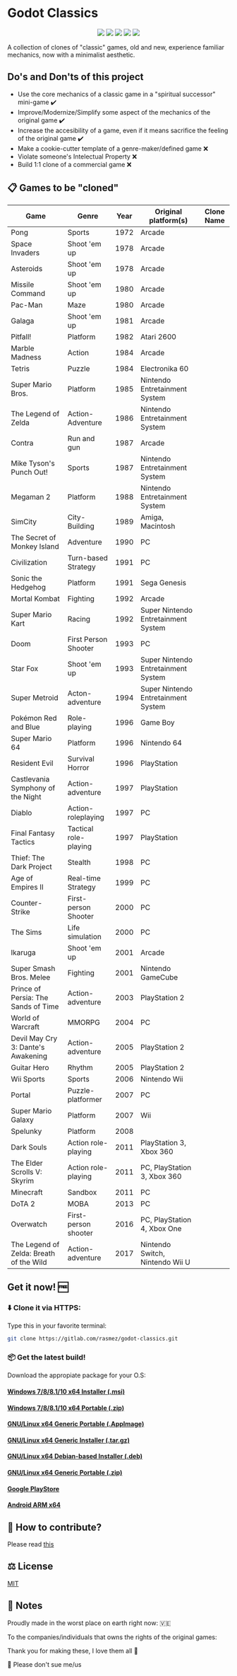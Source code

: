 # Godot Classics

<p align="center">
  <img src="https://img.shields.io/static/v1?label=author&message=Rasmez&color=297be5&labelColor==242526" style="display: inline;"> <img src="https://img.shields.io/static/v1?label=languages&message=2&color=297be5&labelColor==242526" style="display: inline;"> <img src="https://img.shields.io/static/v1?label=license&message=MIT&color=297be5&labelColor==242526" style="display: inline;"> <img src="https://img.shields.io/static/v1?label=version&message=0.0.1&color=297be5&labelColor==242526" style="display: inline;"> <img src="https://img.shields.io/static/v1?label=platforms&message=android,linux,web,windows&color=297be5&labelColor==242526" style="display: inline;">
</p>

A collection of clones of "classic" games, old and new, experience familiar mechanics, now with a minimalist aesthetic.

## Do's and Don'ts of this project

* Use the core mechanics of a classic game in a "spiritual successor" mini-game ✔️
* Improve/Modernize/Simplify some aspect of the mechanics of the original game ✔️
* Increase the accesibility of a game, even if it means sacrifice the feeling of the original game ✔️
* Make a cookie-cutter template of a genre-maker/defined game ❌
* Violate someone's Intelectual Property ❌
* Build 1:1 clone of a commercial game ❌

## 📋 Games to be "cloned"

| Game                                    	| Genre                 	| Year 	| Original platform(s)                	| Clone Name 	|
|-----------------------------------------	|-----------------------	|------	|-------------------------------------	|------------	|
| Pong                                    	| Sports                	| 1972 	| Arcade                              	|            	|
| Space Invaders                          	| Shoot 'em up          	| 1978 	| Arcade                              	|            	|
| Asteroids                               	| Shoot 'em up          	| 1978 	| Arcade                              	|            	|
| Missile Command                         	| Shoot 'em up          	| 1980 	| Arcade                              	|            	|
| Pac-Man                                 	| Maze                  	| 1980 	| Arcade                              	|            	|
| Galaga                                  	| Shoot 'em up          	| 1981 	| Arcade                              	|            	|
| Pitfall!                                	| Platform              	| 1982 	| Atari 2600                          	|            	|
| Marble Madness                          	| Action                	| 1984 	| Arcade                              	|            	|
| Tetris                                  	| Puzzle                	| 1984 	| Electronika 60                      	|            	|
| Super Mario Bros.                       	| Platform              	| 1985 	| Nintendo Entretainment System       	|            	|
| The Legend of Zelda                     	| Action-Adventure      	| 1986 	| Nintendo Entretainment System       	|            	|
| Contra                                  	| Run and gun           	| 1987 	| Arcade                              	|            	|
| Mike Tyson's Punch Out!                 	| Sports                	| 1987 	| Nintendo Entretainment System       	|            	|
| Megaman 2                               	| Platform              	| 1988 	| Nintendo Entretainment System       	|            	|
| SimCity                                 	| City-Building         	| 1989 	| Amiga, Macintosh                    	|            	|
| The Secret of Monkey Island             	| Adventure             	| 1990 	| PC                                  	|            	|
| Civilization                            	| Turn-based Strategy   	| 1991 	| PC                                  	|            	|
| Sonic the Hedgehog                      	| Platform              	| 1991 	| Sega Genesis                        	|            	|
| Mortal Kombat                           	| Fighting              	| 1992 	| Arcade                              	|            	|
| Super Mario Kart                        	| Racing                	| 1992 	| Super Nintendo Entretainment System 	|            	|
| Doom                                    	| First Person Shooter  	| 1993 	| PC                                  	|            	|
| Star Fox                                	| Shoot 'em up          	| 1993 	| Super Nintendo Entretainment System 	|            	|
| Super Metroid                           	| Acton-adventure       	| 1994 	| Super Nintendo Entretainment System 	|            	|
| Pokémon Red and Blue                    	| Role-playing          	| 1996 	| Game Boy                            	|            	|
| Super Mario 64                          	| Platform              	| 1996 	| Nintendo 64                         	|            	|
| Resident Evil                           	| Survival Horror       	| 1996 	| PlayStation                         	|            	|
| Castlevania Symphony of the Night       	| Action-adventure      	| 1997 	| PlayStation                         	|            	|
| Diablo                                  	| Action-roleplaying    	| 1997 	| PC                                  	|            	|
| Final Fantasy Tactics                   	| Tactical role-playing 	| 1997 	| PlayStation                         	|            	|
| Thief: The Dark Project                 	| Stealth               	| 1998 	| PC                                  	|            	|
| Age of Empires II                       	| Real-time Strategy    	| 1999 	| PC                                  	|            	|
| Counter-Strike                          	| First-person Shooter  	| 2000 	| PC                                  	|            	|
| The Sims                                	| Life simulation       	| 2000 	| PC                                  	|            	|
| Ikaruga                                 	| Shoot 'em up          	| 2001 	| Arcade                              	|            	|
| Super Smash Bros. Melee                 	| Fighting              	| 2001 	| Nintendo GameCube                   	|            	|
| Prince of Persia: The Sands of Time     	| Action-adventure      	| 2003 	| PlayStation 2                       	|            	|
| World of Warcraft                       	| MMORPG                	| 2004 	| PC                                  	|            	|
| Devil May Cry 3: Dante's Awakening      	| Action-adventure      	| 2005 	| PlayStation 2                       	|            	|
| Guitar Hero                             	| Rhythm                	| 2005 	| PlayStation 2                       	|            	|
| Wii Sports                              	| Sports                	| 2006 	| Nintendo Wii                        	|            	|
| Portal                                  	| Puzzle-platformer     	| 2007 	| PC                                  	|            	|
| Super Mario Galaxy                      	| Platform              	| 2007 	| Wii                                 	|            	|
| Spelunky                                	| Platform              	| 2008 	|                                     	|            	|
| Dark Souls                              	| Action role-playing   	| 2011 	| PlayStation 3, Xbox 360             	|            	|
| The Elder Scrolls V: Skyrim             	| Action role-playing   	| 2011 	| PC, PlayStation 3, Xbox 360         	|            	|
| Minecraft                               	| Sandbox               	| 2011 	| PC                                  	|            	|
| DoTA 2                                  	| MOBA                  	| 2013 	| PC                                  	|            	|
| Overwatch                               	| First-person shooter  	| 2016 	| PC, PlayStation 4, Xbox One         	|            	|
| The Legend of Zelda: Breath of the Wild 	| Action-adventure      	| 2017 	| Nintendo Switch, Nintendo Wii U     	|            	|

## Get it now! 🆓

### ⬇️ Clone it via HTTPS:

Type this in your favorite terminal:

```bash
git clone https://gitlab.com/rasmez/godot-classics.git
```

### 📦 Get the latest build!

Download the appropiate package for your O.S:

#### [Windows 7/8/8.1/10 x64 Installer (.msi)](https://gitlab.com/rasmez/godot-classics/-/archive/master/godot-classics-master.zip)

#### [Windows 7/8/8.1/10 x64 Portable (.zip)](https://gitlab.com/rasmez/godot-classics/-/archive/master/godot-classics-master.zip)

#### [GNU/Linux x64 Generic Portable (.AppImage)](https://gitlab.com/rasmez/godot-classics/-/archive/master/godot-classics-master.zip)

#### [GNU/Linux x64 Generic Installer (.tar.gz)](https://gitlab.com/rasmez/godot-classics/-/archive/master/godot-classics-master.zip)

#### [GNU/Linux x64 Debian-based Installer (.deb)](https://gitlab.com/rasmez/godot-classics/-/archive/master/godot-classics-master.zip)

#### [GNU/Linux x64 Generic Portable (.zip)](https://gitlab.com/rasmez/godot-classics/-/archive/master/godot-classics-master.zip)

#### [Google PlayStore](https://gitlab.com/rasmez/godot-classics/-/archive/master/godot-classics-master.zip)

#### [Android ARM x64](https://gitlab.com/rasmez/godot-classics/-/archive/master/godot-classics-master.zip)

## 🤔 How to contribute?

Please read [this](https://github.com/Rasmez/godot-classics/blob/master/docs/CONTRIBUTING.md)

## ⚖️ License
[MIT](https://choosealicense.com/licenses/mit/)

## 📌 Notes

Proudly made in the worst place on earth right now: 🇻🇪

To the companies/individuals that owns the rights of the original games: 

Thank you for making these, I love them all 💖

🙏 Please don't sue me/us 
